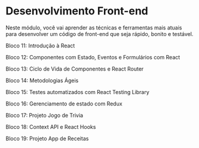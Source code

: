 # Desenvolvimento Front-end

Neste módulo, você vai aprender as técnicas e ferramentas mais atuais para desenvolver um código de front-end que seja rápido, bonito e testável.

Bloco 11: Introdução à React

Bloco 12: Componentes com Estado, Eventos e Formulários com React

Bloco 13: Ciclo de Vida de Componentes e React Router

Bloco 14: Metodologias Ágeis

Bloco 15: Testes automatizados com React Testing Library

Bloco 16: Gerenciamento de estado com Redux

Bloco 17: Projeto Jogo de Trivia

Bloco 18: Context API e React Hooks

Bloco 19: Projeto App de Receitas
